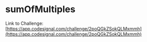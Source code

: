 # sumOfMultiples

Link to Challenge: [https://app.codesignal.com/challenge/2poQGkZSokQLMxmmh](https://app.codesignal.com/challenge/2poQGkZSokQLMxmmh)